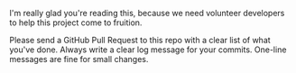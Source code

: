 I'm really glad you're reading this, because we need volunteer developers to help this project come to fruition.

Please send a GitHub Pull Request to this repo with a clear list of what you've done. Always write a clear log message for your commits. One-line messages are fine for small changes.
